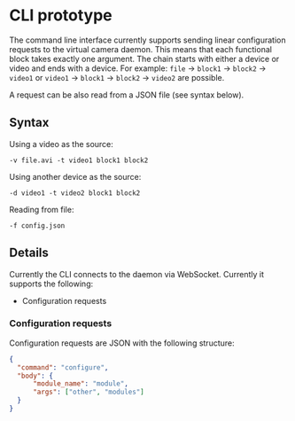 # CLI prototype

The command line interface currently supports sending linear configuration requests to the virtual camera daemon. This means that each functional block takes exactly one argument. The chain starts with either a device or video and ends with a device. For example: `file` -> `block1` -> `block2` -> `video1` or `video1` -> `block1` -> `block2` -> `video2` are possible.

A request can be also read from a JSON file (see syntax below). 

## Syntax
Using a video as the source:
```
-v file.avi -t video1 block1 block2
```
Using another device as the source:
```
-d video1 -t video2 block1 block2
```
Reading from file:
```
-f config.json
```

## Details
Currently the CLI connects to the daemon via WebSocket. Currently it supports the following:
* Configuration requests

### Configuration requests
Configuration requests are JSON with the following structure:
```json
{
  "command": "configure",
  "body": {
      "module_name": "module",
      "args": ["other", "modules"]
  }
}
```
